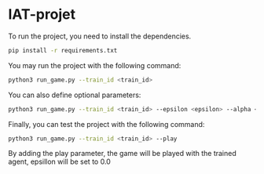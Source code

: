 # IAT-projet
To run the project, you need to install the dependencies.

```bash
pip install -r requirements.txt
```

You may run the project with the following command:

```bash
python3 run_game.py --train_id <train_id> 
```

You can also define optional parameters:

```bash
python3 run_game.py --train_id <train_id> --epsilon <epsilon> --alpha <alpha> --gamma <gamma>
```

Finally, you can test the project with the following command:

```bash
python3 run_game.py --train_id <train_id> --play
```

By adding the play parameter, the game will be played with the trained agent, epsillon will be set to 0.0